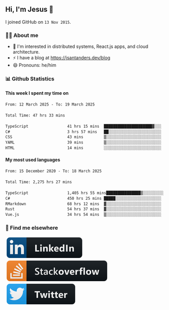 ## Hi, I'm Jesus 👋

I joined GitHub on `13 Nov 2015`.

<!-- Talking about you -->

### 👨‍💻 About me

- 👦 I'm interested in distributed systems, React.js apps, and cloud architecture.
- ⚡️ I have a blog at <https://jsantanders.dev/blog>
- 😄 Pronouns: he/him

### 📊 Github Statistics

#### This week I spent my time on

<!--START_SECTION:weekly-->

```txt
From: 12 March 2025 - To: 19 March 2025

Total Time: 47 hrs 33 mins

TypeScript                 41 hrs 15 mins  █████████████████████▓░░░   86.76 %
C#                         3 hrs 57 mins   ██░░░░░░░░░░░░░░░░░░░░░░░   08.33 %
CSS                        43 mins         ▒░░░░░░░░░░░░░░░░░░░░░░░░   01.53 %
YAML                       39 mins         ▒░░░░░░░░░░░░░░░░░░░░░░░░   01.39 %
HTML                       14 mins         ░░░░░░░░░░░░░░░░░░░░░░░░░   00.50 %
```

<!--END_SECTION:weekly-->

#### My most used languages

<!--START_SECTION:alltime-->

```txt
From: 15 December 2020 - To: 18 March 2025

Total Time: 2,275 hrs 27 mins

TypeScript                 1,405 hrs 55 mins███████████████▒░░░░░░░░░   61.79 %
C#                         450 hrs 25 mins █████░░░░░░░░░░░░░░░░░░░░   19.79 %
RMarkdown                  68 hrs 12 mins  ▓░░░░░░░░░░░░░░░░░░░░░░░░   03.00 %
Rust                       54 hrs 37 mins  ▓░░░░░░░░░░░░░░░░░░░░░░░░   02.40 %
Vue.js                     34 hrs 54 mins  ▒░░░░░░░░░░░░░░░░░░░░░░░░   01.53 %
```

<!--END_SECTION:alltime-->

### 📢 Find me elsewhere

<p>
  <a target="_blank" href="https://linkedin.com/in/jsantanders">
    <img src="https://github.com/jsantanders/jsantanders/blob/master/img/linkedin.svg" alt="LinkedIn" style="vertical-align:top; margin:4px">
  </a>
  
  <a target="_blank" href="https://stackoverflow.com/users/7318331/jesus-santander">
    <img src="https://github.com/jsantanders/jsantanders/blob/master/img/stackoverflow.svg" alt="StackOverflow" style="vertical-align:top; margin:4px">
  </a>
  
  <a target="_blank" href="http://twitter.com/jsantanders">
    <img src="https://github.com/jsantanders/jsantanders/blob/master/img/twitter.svg" alt="Twitter" style="vertical-align:top; margin:4px">
  </a>
</p>
